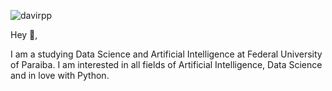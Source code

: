 ![davirpp](https://i.imgur.com/joXDDfu.png)

Hey 👋,

I am a studying Data Science and Artificial Intelligence at Federal University of Paraiba. I am interested in all fields of Artificial Intelligence, Data Science and in love with Python.
<!--
**davirpp/davirpp** is a ✨ _special_ ✨ repository because its `README.md` (this file) appears on your GitHub profile.

Here are some ideas to get you started:

- 🔭 I’m currently working on ...
- 🌱 I’m currently learning ...
- 👯 I’m looking to collaborate on ...
- 🤔 I’m looking for help with ...
- 💬 Ask me about ...
- 📫 How to reach me: ...
- 😄 Pronouns: ...
- ⚡ Fun fact: ...
-->
